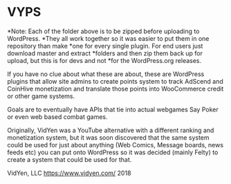 # VYPS
*Note: Each of the folder above is to be zipped before uploading to WordPress.
*They all work together so it was easier to put them in one repository than make
*one for every single plugin. For end users just download master and extract
*folders and then zip them back up for upload, but this is for devs and not
*for the WordPress.org releases.

If you have no clue about what these are about, these are WordPress plugins
that allow site admins to create points system to track AdScend and CoinHive
monetization and translate those points into WooCommerce credit or other
game systems.

Goals are to eventually have APIs that tie into actual webgames
Say Poker or even web based combat games.

Originally, VidYen was a YouTube alternative with a different ranking and
monetization system, but it was soon discovered that the same system could
be used for just about anything (Web Comics, Message boards, news feeds etc)
you can put onto WordPress so it was decided (mainly Felty) to create a system
that could be used for that.

VidYen, LLC
https://www.vidyen.com/
2018
